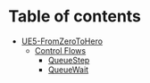 # Table of contents

* [UE5-FromZeroToHero](README.md)
  * [Control Flows](ue5-fromzerotohero/control-flows/README.md)
    * [QueueStep](ue5-fromzerotohero/control-flows/queuestep.md)
    * [QueueWait](ue5-fromzerotohero/control-flows/queuewait.md)

